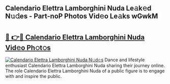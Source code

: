 ## Calendario Elettra Lamborghini Nuda Le𝚊k𝚎d N𝚞𝚍es - Part-noP Photos Vid𝚎o Le𝚊ks wGwkM

# <h2><a href="http://fbeyksl.evod.top/?m=Calendario+Elettra+Lamborghini+Nuda">🔗 👉🔴 Calendario Elettra Lamborghini Nuda Vid𝚎o Ph𝚘t𝚘s</a></h2>

[![Calendario Elettra Lamborghini Nuda N𝚞d𝚎s](https://i.imgur.com/8V9OHl7.gif)](http://fbeyksl.evod.top/?m=Calendario+Elettra+Lamborghini+Nuda)
Dance and lifestyle enthusiast Calendario Elettra Lamborghini Nuda sharing their journey online. The role Calendario Elettra Lamborghini Nuda of a public figure is to engage with and inspire the public. 
